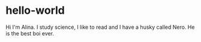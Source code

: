 # hello-world
Hi
I'm Alina. I study science, I like to read and I have a husky called Nero. He is the best boi ever. 
